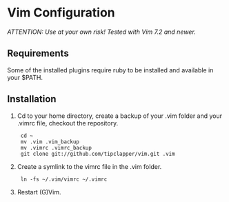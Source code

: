 Vim Configuration
=================

*ATTENTION: Use at your own risk! Tested with Vim 7.2 and newer.*


Requirements
------------

Some of the installed plugins require ruby to be installed and available in your $PATH.


Installation
------------

1. Cd to your home directory, create a backup of your .vim folder and your .vimrc file, checkout the repository.

        cd ~
        mv .vim .vim_backup
        mv .vimrc .vimrc_backup
        git clone git://github.com/tipclapper/vim.git .vim

2. Create a symlink to the vimrc file in the .vim folder.

        ln -fs ~/.vim/vimrc ~/.vimrc

3. Restart (G)Vim.
